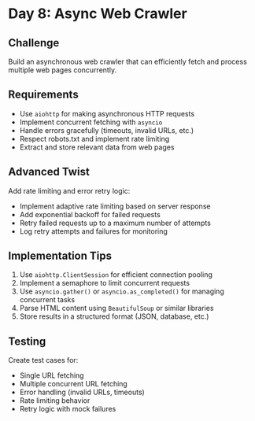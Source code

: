 # Day 8: Async Web Crawler

## Challenge
Build an asynchronous web crawler that can efficiently fetch and process multiple web pages concurrently.

## Requirements
- Use `aiohttp` for making asynchronous HTTP requests
- Implement concurrent fetching with `asyncio`
- Handle errors gracefully (timeouts, invalid URLs, etc.)
- Respect robots.txt and implement rate limiting
- Extract and store relevant data from web pages

## Advanced Twist
Add rate limiting and error retry logic:
- Implement adaptive rate limiting based on server response
- Add exponential backoff for failed requests
- Retry failed requests up to a maximum number of attempts
- Log retry attempts and failures for monitoring

## Implementation Tips
1. Use `aiohttp.ClientSession` for efficient connection pooling
2. Implement a semaphore to limit concurrent requests
3. Use `asyncio.gather()` or `asyncio.as_completed()` for managing concurrent tasks
4. Parse HTML content using `BeautifulSoup` or similar libraries
5. Store results in a structured format (JSON, database, etc.)

## Testing
Create test cases for:
- Single URL fetching
- Multiple concurrent URL fetching
- Error handling (invalid URLs, timeouts)
- Rate limiting behavior
- Retry logic with mock failures
